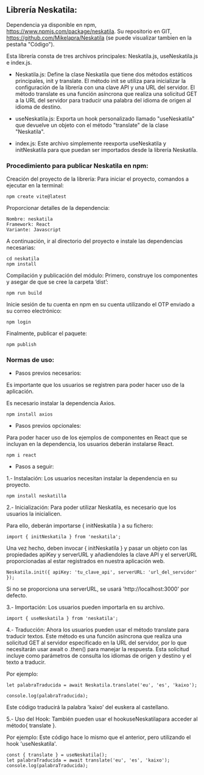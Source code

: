 ## Librería Neskatila:

Dependencia ya disponible en npm, https://www.npmjs.com/package/neskatila. Su repositorio en GIT, https://github.com/Mikelapra/Neskatila (se puede visualizar tambien en la pestaña "Código").

Esta librería consta de tres archivos principales: Neskatila.js, useNeskatila.js e index.js.

* Neskatila.js: Define la clase Neskatila que tiene dos métodos estáticos principales, init y translate. El método init se utiliza para inicializar la configuración de la librería con una clave API y una URL del servidor. El método translate es una función asíncrona que realiza una solicitud GET a la URL del servidor para traducir una palabra del idioma de origen al idioma de destino.

* useNeskatila.js: Exporta un hook personalizado llamado "useNeskatila" que devuelve un objeto con el método "translate" de la clase "Neskatila".

* index.js: Este archivo simplemente reexporta useNeskatila y initNeskatila para que puedan ser importados desde la librería Neskatila.

### Procedimiento para publicar Neskatila en npm:

Creación del proyecto de la librería: Para iniciar el proyecto, comandos a ejecutar en la terminal:

	npm create vite@latest
 
Proporcionar detalles de la dependencia:

	Nombre: neskatila
	Framework: React
	Variante: Javascript

A continuación, ir al directorio del proyecto e instale las dependencias necesarias:

	cd neskatila
	npm install 

Compilación y publicación del módulo: Primero, construye los componentes y asegar de que se cree la carpeta ‘dist’:

	npm run build

Inicie sesión de tu cuenta en npm en su cuenta utilizando el OTP enviado a su correo electrónico:

	npm login

Finalmente, publicar el paquete:

	npm publish

### Normas de uso:

* Pasos previos necesarios:

Es importante que los usuarios se registren para poder hacer uso de la aplicación.

Es necesario instalar la dependencia Axios.

	npm install axios

* Pasos previos opcionales:

Para poder hacer uso de los ejemplos de componentes en React que se incluyan en la dependencia, los usuarios deberán instalarse React.

	npm i react

* Pasos a seguir:

1.- Instalación: Los usuarios necesitan instalar la dependencia en su proyecto.

	npm install neskatilla

2.- Inicialización: Para poder utilizar Neskatila, es necesario que los usuarios la inicialicen.

Para ello, deberán importarse { initNeskatila } a su fichero:

	import { initNeskatila } from 'neskatila';

Una vez hecho, deben invocar { initNeskatila } y pasar un objeto con las propiedades apiKey y serverURL y añadiendoles la clave API y el serverURL proporcionadas al estar registrados en nuestra aplicación web.

	Neskatila.init({ apiKey: 'tu_clave_api', serverURL: 'url_del_servidor' });

Si no se proporciona una serverURL, se usará 'http://localhost:3000' por defecto.

3.- Importación: Los usuarios pueden importarla en su archivo.

	import { useNeskatila } from 'neskatila';

4.- Traducción: Ahora los usuarios pueden usar el método translate para traducir textos. Este método es una función asíncrona que realiza una solicitud GET al servidor especificado en la URL del servidor, por lo que necesitarán usar await o .then() para manejar la respuesta. Esta solicitud incluye como parámetros de consulta los idiomas de origen y destino y el texto a traducir.

Por ejemplo:

	let palabraTraducida = await Neskatila.translate('eu', 'es', 'kaixo');

	console.log(palabraTraducida);

Este código traducirá la palabra 'kaixo' del euskera al castellano.

5.- Uso del Hook: También pueden usar el hookuseNeskatilapara acceder al método{ translate }.

Por ejemplo: Este código hace lo mismo que el anterior, pero utilizando el hook 'useNeskatila'.

	const { translate } = useNeskatila();
	let palabraTraducida = await translate('eu', 'es', 'kaixo');
	console.log(palabraTraducida);
